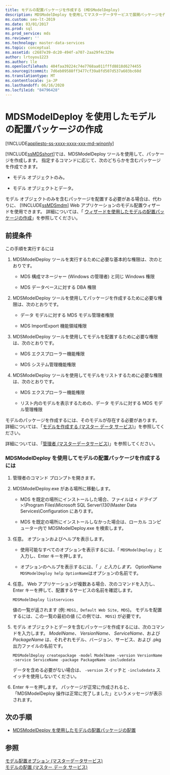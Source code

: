```yaml
---
title: モデルの配置パッケージを作成する (MDSModelDeploy)
description: MDSModelDeploy を使用してマスターデータサービスで展開パッケージを作成します。 パッケージには、モデルオブジェクトのみ、またはモデルオブジェクトとデータのどちらかを含めることができます。
ms.custom: seo-lt-2019
ms.date: 03/01/2017
ms.prod: sql
ms.prod_service: mds
ms.reviewer: ''
ms.technology: master-data-services
ms.topic: conceptual
ms.assetid: c2687e39-dc20-494f-a707-2aa29f4c329e
author: lrtoyou1223
ms.author: lle
ms.openlocfilehash: 404faa39224c74e7768aa011fffd8818d6274455
ms.sourcegitcommit: 7d6eb09588ff3477cf39a8fd507d537a603bc60d
ms.translationtype: MT
ms.contentlocale: ja-JP
ms.lasthandoff: 06/16/2020
ms.locfileid: "84796428"
---
```

# <a name="create-a-model-deployment-package-by-using-mdsmodeldeploy"></a>MDSModelDeploy を使用したモデルの配置パッケージの作成

[!INCLUDE[appliesto-ss-xxxx-xxxx-xxx-md-winonly](../includes/appliesto-ss-xxxx-xxxx-xxx-md-winonly.md)]

  [!INCLUDE[ssMDSshort](../includes/ssmdsshort-md.md)]では、MDSModelDeploy ツールを使用して、パッケージを作成します。 指定するコマンドに応じて、次のどちらかを含むパッケージを作成できます。  
  
-   モデル オブジェクトのみ。  
  
-   モデル オブジェクトとデータ。  
  
 モデル オブジェクトのみを含むパッケージを配置する必要がある場合は、代わりに、 [!INCLUDE[ssMDSmdm](../includes/ssmdsmdm-md.md)] Web アプリケーションのモデル配置ウィザードを使用できます。 詳細については、「 [ウィザードを使用したモデルの配置パッケージの作成](../master-data-services/create-a-model-deployment-package-by-using-the-wizard.md)」を参照してください。  
  
## <a name="prerequisites"></a>前提条件  
 この手順を実行するには  
  
1.  MDSModelDeploy ツールを実行するために必要な基本的な権限は、次のとおりです。  
  
    -   MDS 構成マネージャー (Windows の管理者) と同じ Windows 権限  
  
    -   MDS データベースに対する DBA 権限  
  
2.  MDSModelDeploy ツールを使用してパッケージを作成するために必要な権限は、次のとおりです。  
  
    -   データ モデルに対する MDS モデル管理者権限  
  
    -   MDS ImportExport 機能領域権限  
  
3.  MDSModelDeploy ツールを使用してモデルを配置するために必要な権限は、次のとおりです。  
  
    -   MDS エクスプローラー機能権限  
  
    -   MDS システム管理機能権限  
  
4.  MDSModelDeploy ツールを使用してモデルをリストするために必要な権限は、次のとおりです。  
  
    -   MDS エクスプローラー機能権限  
  
    -   リスト内のモデルを表示するための、データ モデルに対する MDS モデル管理権限  
  
 モデルのパッケージを作成するには、そのモデルが存在する必要があります。 詳細については、「[モデルを作成する (マスター データ サービス)](../master-data-services/create-a-model-master-data-services.md)」を参照してください。  
  
 詳細については、「[管理者 &#40;マスターデータサービス&#41;](../master-data-services/administrators-master-data-services.md)」を参照してください。  
  
### <a name="to-create-a-model-deployment-package-by-using-mdsmodeldeploy"></a>MDSModelDeploy を使用してモデルの配置パッケージを作成するには  
  
1.  管理者のコマンド プロンプトを開きます。  
  
2.  MDSModelDeploy.exe がある場所に移動します。  
  
    -   MDS を既定の場所にインストールした場合、ファイルは &lt; *ドライブ*&gt;:\Program Files\Microsoft SQL Server\130\Master Data Services\Configuration にあります。  
  
    -   MDS を既定の場所にインストールしなかった場合は、ローカル コンピューター内で MDSModelDeploy.exe を検索します。  
  
3.  任意。 オプションおよびヘルプを表示します。  
  
    -   使用可能なすべてのオプションを表示するには、「 `MDSModelDeploy` 」と入力し、Enter キーを押します。  
  
    -   オプションのヘルプを表示するには、「 *」と入力します。* OptionName `MDSModelDeploy help OptionName`はオプションの名前です。  
  
4.  任意。 Web アプリケーションが複数ある場合、次のコマンドを入力し、Enter キーを押して、配置するサービスの名前を確認します。  
  
    ```  
    MDSModelDeploy listservices  
    ```  
  
     値の一覧が返されます (例: `MDS1, Default Web Site, MDS`)。 モデルを配置するには、この一覧の最初の値 (この例では、 `MDS1`) が必要です。  
  
5.  モデル オブジェクトとデータを含むパッケージを作成するには、次のコマンドを入力します。 *ModelName*、 *VersionName*、 *ServiceName*、および *PackageName* は、それぞれモデル、バージョン、サービス、および .pkg 出力ファイルの名前です。  
  
    ```  
    MDSModelDeploy createpackage -model ModelName -version VersionName -service ServiceName -package PackageName -includedata  
    ```  
  
     データを含める必要がない場合は、 `-version` スイッチと `-includedata` スイッチを使用しないでください。  
  
6.  Enter キーを押します。 パッケージが正常に作成されると、「MDSModelDeploy 操作は正常に完了しました」というメッセージが表示されます。  
  
## <a name="next-steps"></a>次の手順  
  
-   [MDSModelDeploy を使用したモデルの配置パッケージの配置](../master-data-services/deploy-a-model-deployment-package-by-using-mdsmodeldeploy.md)  
  
## <a name="see-also"></a>参照  
 [モデル配置オプション &#40;マスターデータサービス&#41;](../master-data-services/model-deployment-options-master-data-services.md)   
 [モデルの配置 (マスター データ サービス)](../master-data-services/deploying-models-master-data-services.md)  
  
  

